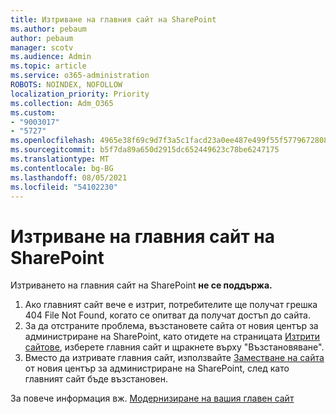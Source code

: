 ```yaml
---
title: Изтриване на главния сайт на SharePoint
ms.author: pebaum
author: pebaum
manager: scotv
ms.audience: Admin
ms.topic: article
ms.service: o365-administration
ROBOTS: NOINDEX, NOFOLLOW
localization_priority: Priority
ms.collection: Adm_O365
ms.custom:
- "9003017"
- "5727"
ms.openlocfilehash: 4965e38f69c9d7f3a5c1facd23a0ee487e499f55f5779672808a54b86c90aeaa
ms.sourcegitcommit: b5f7da89a650d2915dc652449623c78be6247175
ms.translationtype: MT
ms.contentlocale: bg-BG
ms.lasthandoff: 08/05/2021
ms.locfileid: "54102230"
---
```

# <a name="delete-the-sharepoint-root-site"></a>Изтриване на главния сайт на SharePoint

Изтриването на главния сайт на SharePoint  **не се поддържа.**

1.  Ако главният сайт вече е изтрит, потребителите ще получат грешка 404 File Not Found, когато се опитват да получат достъп до сайта.
2.  За да отстраните проблема, възстановете сайта от новия център за администриране на SharePoint, като отидете на страницата  [Изтрити сайтове](https://admin.microsoft.com/sharepoint?page=recycleBin&modern=true), изберете главния сайт и щракнете върху "Възстановяване".
3.  Вместо да изтривате главния сайт, използвайте [Заместване на сайта](https://docs.microsoft.com/sharepoint/modern-root-site#replace-your-root-site)  от новия център за администриране на SharePoint, след като главният сайт бъде възстановен.

За повече информация вж. [Модернизиране на вашия главен сайт](https://docs.microsoft.com/sharepoint/modern-root-site)